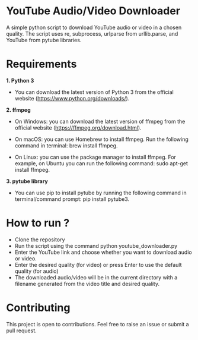 # YouTube Audio/Video Downloader
A simple python script to download YouTube audio or video in a chosen quality. The script uses re, subprocess, urlparse from urllib.parse, and YouTube from pytube libraries.

# Requirements
**1. Python 3**  
* You can download the latest version of Python 3 from the official website (https://www.python.org/downloads/).

**2. ffmpeg**  

* On Windows: you can download the latest version of ffmpeg from the official website (https://ffmpeg.org/download.html).  

* On macOS: you can use Homebrew to install ffmpeg. Run the following command in terminal: brew install ffmpeg.  

* On Linux: you can use the package manager to install ffmpeg. For example, on Ubuntu you can run the following command: sudo apt-get install ffmpeg.  

**3. pytube library**  

* You can use pip to install pytube by running the following command in terminal/command prompt: pip install pytube3.  


# How to run ?
* Clone the repository  
* Run the script using the command python youtube_downloader.py  
* Enter the YouTube link and choose whether you want to download audio or video.  
* Enter the desired quality (for video) or press Enter to use the default quality (for audio)  
* The downloaded audio/video will be in the current directory with a filename generated from the video title and desired quality.  

# Contributing
This project is open to contributions. Feel free to raise an issue or submit a pull request.
